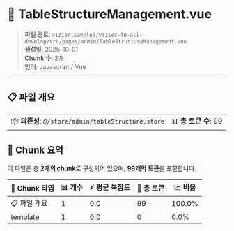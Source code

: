 # 📄 TableStructureManagement.vue

> **파일 경로**: `vizier(sample)/vizier-fe-all-develop/src/pages/admin/TableStructureManagement.vue`  
> **생성일**: 2025-10-01  
> **Chunk 수**: 2개  
> **언어**: Javascript / Vue
---


## 📋 파일 개요

| | |
|--|--|
| 📦 **의존성**: `@/store/admin/tableStructure.store` | 📊 **총 토큰 수**: 99 |






## 🧩 Chunk 요약

이 파일은 총 **2개의 chunk**로 구성되어 있으며, **99개의 토큰**을 포함합니다.

| 🧩 Chunk 타입 | 📊 개수 | ⚡ 평균 복잡도 | 📝 총 토큰 | 📈 비율 |
|---------------|--------|-------------|----------|--------|
| 📋 파일 개요 | 1 | 0.0 | 99 | 100.0% |
| template | 1 | 0.0 | 0 | 0.0% |

